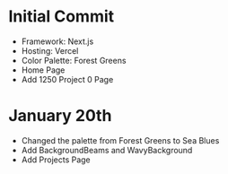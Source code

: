 # Initial Commit

* Framework: Next.js
* Hosting: Vercel
* Color Palette: Forest Greens
* Home Page
* Add 1250 Project 0 Page

# January 20th

* Changed the palette from Forest Greens to Sea Blues
* Add BackgroundBeams and WavyBackground
* Add Projects Page
